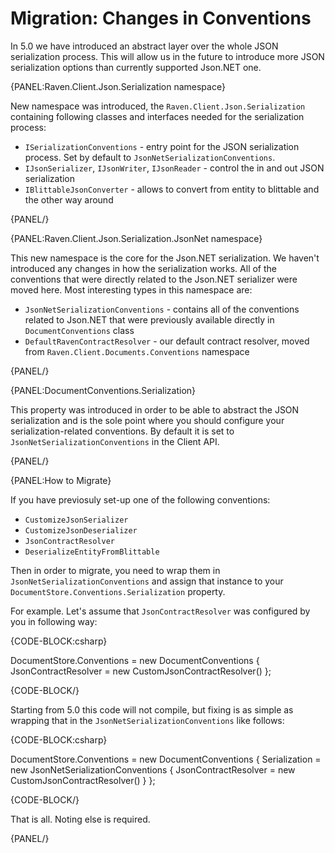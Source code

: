 # Migration: Changes in Conventions

In 5.0 we have introduced an abstract layer over the whole JSON serialization process. This will allow us in the future to introduce more JSON serialization options than currently supported Json.NET one.

{PANEL:Raven.Client.Json.Serialization namespace}

New namespace was introduced, the `Raven.Client.Json.Serialization` containing following classes and interfaces needed for the serialization process:

- `ISerializationConventions` - entry point for the JSON serialization process. Set by default to `JsonNetSerializationConventions`.
- `IJsonSerializer`, `IJsonWriter`, `IJsonReader` - control the in and out JSON serialization
- `IBlittableJsonConverter` - allows to convert from entity to blittable and the other way around

{PANEL/}


{PANEL:Raven.Client.Json.Serialization.JsonNet namespace}

This new namespace is the core for the Json.NET serialization. We haven't introduced any changes in how the serialization works. All of the conventions that were directly related to the Json.NET serializer were moved here. Most interesting types in this namespace are:

- `JsonNetSerializationConventions` - contains all of the conventions related to Json.NET that were previously available directly in `DocumentConventions` class
- `DefaultRavenContractResolver` - our default contract resolver, moved from `Raven.Client.Documents.Conventions` namespace

{PANEL/}

{PANEL:DocumentConventions.Serialization}

This property was introduced in order to be able to abstract the JSON serialization and is the sole point where you should configure your serialization-related conventions. By default it is set to `JsonNetSerializationConventions` in the Client API.

{PANEL/}

{PANEL:How to Migrate}

If you have previosuly set-up one of the following conventions:

- `CustomizeJsonSerializer`
- `CustomizeJsonDeserializer`
- `JsonContractResolver`
- `DeserializeEntityFromBlittable`

Then in order to migrate, you need to wrap them in `JsonNetSerializationConventions` and assign that instance to your `DocumentStore.Conventions.Serialization` property.

For example. Let's assume that `JsonContractResolver` was configured by you in following way:

{CODE-BLOCK:csharp}

DocumentStore.Conventions = new DocumentConventions
{
    JsonContractResolver = new CustomJsonContractResolver()
};

{CODE-BLOCK/}

Starting from 5.0 this code will not compile, but fixing is as simple as wrapping that in the `JsonNetSerializationConventions` like follows:

{CODE-BLOCK:csharp}

DocumentStore.Conventions = new DocumentConventions
{
    Serialization = new JsonNetSerializationConventions
    {
        JsonContractResolver = new CustomJsonContractResolver()
    }
};

{CODE-BLOCK/}

That is all. Noting else is required.

{PANEL/}
